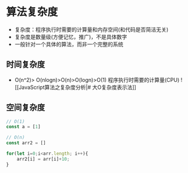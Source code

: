 # 算法复杂度

- 复杂度：程序执行时需要的计算量和内存空间(和代码是否简洁无关)
- 复杂度是数量级(方便记忆，推广)，不是具体数字
- 一般针对一个具体的算法，而非一个完整的系统

## 时间复杂度
- O(n^2)> O(nlogn)>O(n)>O(logn)>O(1) 
程序执行时需要的计算量(CPU)
![[JavaScript算法之复杂度分析|# 大O复杂度表示法]]
## 空间复杂度

```js
// O(1)
const a = [1]

// O(n)
const arr2 = []

for(let i=0;i<arr.length; i++){
	arr2[i] = arr[i]+10;
}
```


